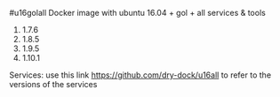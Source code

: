 
#u16golall
Docker image with ubuntu 16.04 + gol + all services &amp; tools

1. 1.7.6
2. 1.8.5
3. 1.9.5
4. 1.10.1

Services: use this link https://github.com/dry-dock/u16all to refer to the versions of the services



